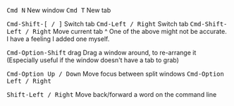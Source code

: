 <kbd>Cmd N</kbd>                     New window
<kbd>Cmd T</kbd>                     New tab

<kbd>Cmd-Shift-[ / ]</kbd>           Switch tab
<kbd>Cmd-Left / Right</kbd>          Switch tab
<kbd>Cmd-Shift-Left / Right</kbd>    Move current tab
^ One of the above might not be accurate.  I have a feeling I added one myself.

<kbd>Cmd-Option-Shift</kbd> drag     Drag a window around, to re-arrange it
                          (Especially useful if the window doesn't have a tab to grab)

<kbd>Cmd-Option Up / Down</kbd>      Move focus between split windows
<kbd>Cmd-Option Left / Right</kbd>

<kbd>Shift-Left / Right</kbd>        Move back/forward a word on the command line
